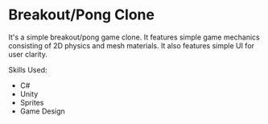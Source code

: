 # Breakout/Pong Clone
It's a simple breakout/pong game clone. It features simple game mechanics consisting of 2D physics and mesh materials. It also features simple UI for user clarity.

Skills Used:
- C#
- Unity
- Sprites
- Game Design
